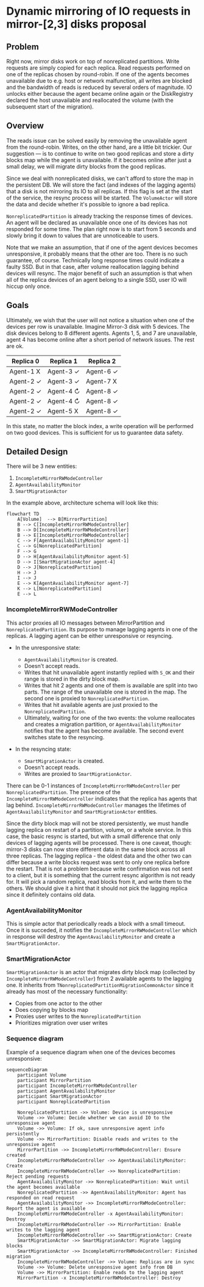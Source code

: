 # Dynamic mirroring of IO requests in mirror-[2,3] disks proposal

## Problem

Right now, mirror disks work on top of nonreplicated partitions. Write requests are simply copied for each replica. Read requests performed on one of the replicas chosen by round-robin.
If one of the agents becomes unavailable due to e.g. host or network malfunction, all writes are blocked and the bandwidth of reads is reduced by several orders of magnitude. IO unlocks either because the agent became online again or the DiskRegistry declared the host unavailable and reallocated the volume (with the subsequent start of the migration).

## Overview

The reads issue can be solved easily by removing the unavailable agent from the round-robin. Writes, on the other hand, are a little bit trickier. Our suggestion — is to continue to write on two good replicas and store a dirty blocks map while the agent is unavailable. If it becomes online after just a small delay, we will migrate dirty blocks from the good replicas.

Since we deal with nonreplicated disks, we can't afford to store the map in the persistent DB. We will store the fact (and indexes of the lagging agents) that a disk is not mirroring its IO to all replicas. If this flag is set at the start of the service, the resync process will be started. The `VolumeActor` will store the data and decide whether it's possible to ignore a bad replica.

`NonreplicatedPartition` is already tracking the response times of devices. An agent will be declared as unavailable once one of its devices has not responded for some time. The plan right now is to start from 5 seconds and slowly bring it down to values that are unnoticeable to users.

Note that we make an assumption, that if one of the agent devices becomes unresponsive, it probably means that the other are too. There is no such guarantee, of course. Technically long response times could indicate a faulty SSD. But in that case, after volume reallocation lagging behind devices will resync.
The major benefit of such an assumption is that when all of the replica devices of an agent belong to a single SSD, user IO will hiccup only once.

## Goals

Ultimately, we wish that the user will not notice a situation when one of the devices per row is unavailable.
Imagine Mirror-3 disk with 5 devices. The disk devices belong to 8 different agents. Agents 1, 5, and 7 are unavailable, agent 4 has become online after a short period of network issues. The rest are ok.

| Replica 0    | Replica 1   | Replica 2 |
| ------------ | ----------- | --------- |
| Agent-1 X    | Agent-3 ✓   | Agent-6 ✓ |
| Agent-2 ✓    | Agent-3 ✓   | Agent-7 X |
| Agent-2 ✓    | Agent-4 ↻   | Agent-8 ✓ |
| Agent-2 ✓    | Agent-4 ↻   | Agent-8 ✓ |
| Agent-2 ✓    | Agent-5 X   | Agent-8 ✓ |

In this state, no matter the block index, a write operation will be performed on two good devices. This is sufficient for us to guarantee data safety.

## Detailed Design

There wiil be 3 new entities:
1) `IncompleteMirrorRWModeController`
2) `AgentAvailabilityMonitor`
3) `SmartMigrationActor`

In the example above, architecture schema will look like this:

```mermaid
flowchart TD
    A[Volume]  --> B[MirrorPartition]
    B --> C[IncompleteMirrorRWModeController]
    B --> D[IncompleteMirrorRWModeController]
    B --> E[IncompleteMirrorRWModeController]
    C --> F[AgentAvailabilityMonitor agent-1]
    C --> G[NonreplicatedPartition]
    F --> G
    D --> H[AgentAvailabilityMonitor agent-5]
    D --> I[SmartMigrationActor agent-4]
    D --> J[NonreplicatedPartition]
    H --> J
    I --> J
    E --> K[AgentAvailabilityMonitor agent-7]
    K --> L[NonreplicatedPartition]
    E --> L
```

### IncompleteMirrorRWModeController

This actor proxies all IO messages between MirrorPartition and `NonreplicatedPartition`. Its purpose to manage lagging agents in one of the replicas.
A lagging agent can be either unresponsive or resyncing.

- In the unresponsive state:
    - `AgentAvailabilityMonitor` is created.
    - Doesn't accept reads.
    - Writes that hit unavailable agent instantly replied with `S_OK` and their range is stored in the dirty block map.
    - Writes that hit 2 agents and one of them is available are split into two parts. The range of the unavailable one is stored in the map. The second one is proxied to `NonreplicatedPartition`.
    - Writes that hit available agents are just proxied to the `NonreplicatedPartition`.
    - Ultimately, waiting for one of the two events: the volume reallocates and creates a migration partition, or `AgentAvailabilityMonitor` notifies that the agent has become available. The second event switches state to the resyncing.

- In the resyncing state:
    - `SmartMigrationActor` is created.
    - Doesn't accept reads.
    - Writes are proxied to `SmartMigrationActor`.

There can be 0-1 instances of `IncompleteMirrorRWModeController` per `NonreplicatedPartition`. The presence of the `IncompleteMirrorRWModeController` indicates that the replica has agents that lag behind. `IncompleteMirrorRWModeController` manages the lifetimes of `AgentAvailabilityMonitor` and `SmartMigrationActor` entities.

Since the dirty block map will not be stored persistently, we must handle lagging replica on restart of a partition, volume, or a whole service. In this case, the basic resync is started, but with a small difference that only devices of lagging agents will be processed.
There is one caveat, though: mirror-3 disks can now store different data in the same block across all three replicas. The lagging replica - the oldest data and the other two can differ because a write blocks request was sent to only one replica before the restart. That is not a problem because write confirmation was not sent to a client, but it is something that the current resync algorithm is not ready for. It will pick a random replica, read blocks from it, and write them to the others. We should give it a hint that it should not pick the lagging replica since it definitely contains old data.

### AgentAvailabilityMonitor

This is simple actor that periodically reads a block with a small timeout. Once it is succeded, it notifies the `IncompleteMirrorRWModeController` which in response will destroy the `AgentAvailabilityMonitor` and create a `SmartMigrationActor`.

### SmartMigrationActor

`SmartMigrationActor` is an actor that migrates dirty block map (collected by `IncompleteMirrorRWModeController`) from 2 available agents to the lagging one. It inherits from `TNonreplicatedPartitionMigrationCommonActor` since it already has most of the necessary functionality:
- Copies from one actor to the other
- Does copying by blocks map
- Proxies user writes to the `NonreplicatedPartition`
- Prioritizes migration over user writes

### Sequence diagram

Example of a sequence diagram when one of the devices becomes unresponsive:
```mermaid
sequenceDiagram
    participant Volume
    participant MirrorPartition
    participant IncompleteMirrorRWModeController
    participant AgentAvailabilityMonitor
    participant SmartMigrationActor
    participant NonreplicatedPartition

    NonreplicatedPartition ->> Volume: Device is unresponsive
    Volume ->> Volume: Decide whether we can avoid IO to the unresponsive agent
    Volume ->> Volume: If ok, save unresponsive agent info persistently
    Volume ->> MirrorPartition: Disable reads and writes to the unresponsive agent
    MirrorPartition ->> IncompleteMirrorRWModeController: Ensure created
    IncompleteMirrorRWModeController ->> AgentAvailabilityMonitor: Create
    IncompleteMirrorRWModeController ->> NonreplicatedPartition: Reject pending requests
    AgentAvailabilityMonitor ->> NonreplicatedPartition: Wait until the agent becomes available
    NonreplicatedPartition ->> AgentAvailabilityMonitor: Agent has responded on read request
    AgentAvailabilityMonitor ->> IncompleteMirrorRWModeController: Report the agent is available
    IncompleteMirrorRWModeController -x AgentAvailabilityMonitor: Destroy
    IncompleteMirrorRWModeController ->> MirrorPartition: Enable writes to the lagging agent
    IncompleteMirrorRWModeController ->> SmartMigrationActor: Create
    SmartMigrationActor ->> SmartMigrationActor: Migrate lagging blocks
    SmartMigrationActor ->> IncompleteMirrorRWModeController: Finished migration
    IncompleteMirrorRWModeController ->> Volume: Replicas are in sync
    Volume ->> Volume: Delete unresponsive agent info from DB
    Volume ->> MirrorPartition: Enable reads to the lagging agent
    MirrorPartition -x IncompleteMirrorRWModeController: Destroy
```
